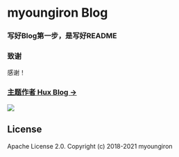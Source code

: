 # myoungiron Blog

### 写好Blog第一步，是写好README


### 致谢
感谢！
### [主题作者 Hux Blog &rarr;](https://huangxuan.me)

![](http://huangxuan.me/img/blog-desktop.jpg)

## License

Apache License 2.0.
Copyright (c) 2018-2021 myoungiron

